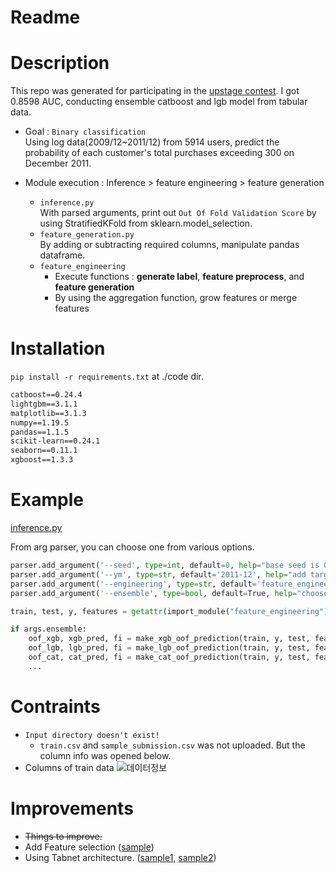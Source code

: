 # Readme

# Description

This repo was generated for participating in the [upstage contest](http://boostcamp.stages.ai/competitions/3/overview/description). I got 0.8598 AUC, conducting ensemble catboost and lgb model from tabular data.

- Goal : `Binary classification`    
Using log data(2009/12~2011/12) from 5914 users, predict the probability of each customer's total purchases exceeding 300 on December 2011. 

- Module execution : Inference > feature engineering > feature generation
    - `inference.py`     
    With parsed arguments, print out `Out Of Fold Validation Score` by using StratifiedKFold from sklearn.model_selection. 
    - `feature_generation.py`         
    By adding or subtracting required columns, manipulate pandas dataframe.
    - `feature_engineering`    
        - Execute functions : **generate label**, **feature preprocess**, and **feature generation**
        - By using the aggregation function, grow features or merge features 

# Installation

`pip install -r requirements.txt` at ./code dir.
```txt
catboost==0.24.4
lightgbm==3.1.1
matplotlib==3.1.3
numpy==1.19.5
pandas==1.1.5
scikit-learn==0.24.1
seaborn==0.11.1
xgboost==1.3.3
```

# Example
[inference.py](./code/src/inference.py)    

From arg parser, you can choose one from various options.

```python
parser.add_argument('--seed', type=int, default=0, help="base seed is 0")
parser.add_argument('--ym', type=str, default='2011-12', help="add target year_month to predict, base is 2011-12")
parser.add_argument('--engineering', type=str, default='feature_engineering_all', help="choose feature engineering type")
parser.add_argument('--ensemble', type=bool, default=True, help="choose true if you want to ensemble model, else choose false")

```
```python
train, test, y, features = getattr(import_module("feature_engineering"), args.engineering)(data, year_month)

if args.ensemble:
    oof_xgb, xgb_pred, fi = make_xgb_oof_prediction(train, y, test, features, model_params=xgb_params)
    oof_lgb, lgb_pred, fi = make_lgb_oof_prediction(train, y, test, features, model_params=lgb_params)
    oof_cat, cat_pred, fi = make_cat_oof_prediction(train, y, test, features, model_params=cat_params)
    ...
```


# Contraints
- `Input directory doesn't exist!`
    - `train.csv` and `sample_submission.csv` was not uploaded. But the column info was opened below.
- Columns of train data 
![데이터정보](https://user-images.githubusercontent.com/46434838/115820033-03e07700-a43b-11eb-8b91-e30d446987a9.png)


# Improvements
- ~~Things to improve.~~
- Add Feature selection ([sample](./code/src/feature_selection.py))
- Using Tabnet architecture. ([sample1](./code/src/model.py), [sample2](./code/src/train.py))